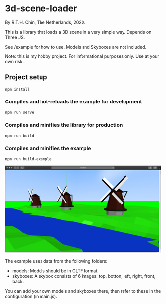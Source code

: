 # 3d-scene-loader
By R.T.H. Chin, The Netherlands, 2020.

This is a library that loads a 3D scene in a very simple way.
Depends on Three JS.

See /example for how to use.
Models and Skyboxes are not included.

Note: this is my hobby project. For informational purposes only. Use at your own risk.

## Project setup
```
npm install
```

### Compiles and hot-reloads the example for development
```
npm run serve
```

### Compiles and minifies the library for production
```
npm run build
```
### Compiles and minifies the example
```
npm run build-example
```

![Sample scene](./example.png)

The example uses data from the following folders:

- models: Models should be in GLTF format.
- skyboxes: A skybox consists of 6 images: top, botton, left, right, front, back.

You can add your own models and skyboxes there,
then refer to these in the configuration (in main.js).